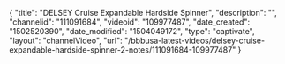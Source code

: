 {
    "title": "DELSEY Cruise Expandable Hardside Spinner",
    "description": "",
    "channelid": "111091684",
    "videoid": "109977487",
    "date_created": "1502520390",
    "date_modified": "1504049172",
    "type": "captivate",
    "layout": "channelVideo",
    "url": "\/bbbusa-latest-videos\/delsey-cruise-expandable-hardside-spinner-2-notes\/111091684-109977487"
}